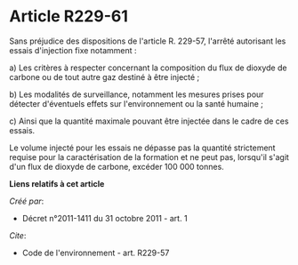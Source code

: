 # Article R229-61

Sans préjudice des dispositions de l'article R. 229-57, l'arrêté autorisant les essais d'injection fixe notamment :

a) Les critères à respecter concernant la composition du flux de dioxyde de carbone ou de tout autre gaz destiné à être
injecté ;

b) Les modalités de surveillance, notamment les mesures prises pour détecter d'éventuels effets sur l'environnement ou la
santé humaine ;

c) Ainsi que la quantité maximale pouvant être injectée dans le cadre de ces essais.

Le volume injecté pour les essais ne dépasse pas la quantité strictement requise pour la caractérisation de la formation et
ne peut pas, lorsqu'il s'agit d'un flux de dioxyde de carbone, excéder 100 000 tonnes.

**Liens relatifs à cet article**

_Créé par_:

  - Décret n°2011-1411 du 31 octobre 2011 - art. 1

_Cite_:

  - Code de l'environnement - art. R229-57

